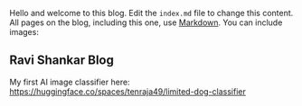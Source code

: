 Hello and welcome to this blog. Edit the `index.md` file to change this content. All pages on the blog, including this one, use [Markdown](https://guides.github.com/features/mastering-markdown/). You can include images:

## Ravi Shankar Blog

My first AI image classifier here:
https://huggingface.co/spaces/tenraja49/limited-dog-classifier

